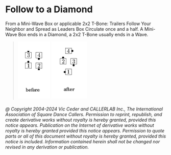 
# Follow to a Diamond

From a Mini-Wave Box or applicable 2x2 T-Bone: Trailers Follow
Your Neighbor and Spread as Leaders Box Circulate once and a half. A
Mini-Wave Box ends in a Diamond, a 2x2 T-Bone usually ends in a Wave.

> 
> ![alt](follow_to_a_diamond-1.png)
> ![alt](follow_to_a_diamond-2.png)
> 

###### @ Copyright 2004-2024 Vic Ceder and CALLERLAB Inc., The International Association of Square Dance Callers. Permission to reprint, republish, and create derivative works without royalty is hereby granted, provided this notice appears. Publication on the Internet of derivative works without royalty is hereby granted provided this notice appears. Permission to quote parts or all of this document without royalty is hereby granted, provided this notice is included. Information contained herein shall not be changed nor revised in any derivation or publication.
